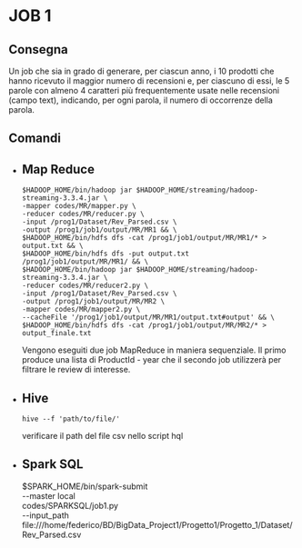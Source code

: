 # JOB 1
## Consegna 
Un job che sia in grado di generare, per ciascun anno, i 10 prodotti che hanno ricevuto il maggior numero di recensioni e, per ciascuno di essi, le 5 parole con almeno 4 caratteri più frequentemente usate nelle recensioni (campo text), indicando, per ogni parola, il numero di occorrenze della parola.

## Comandi
 -  ## Map Reduce
        $HADOOP_HOME/bin/hadoop jar $HADOOP_HOME/streaming/hadoop-streaming-3.3.4.jar \
        -mapper codes/MR/mapper.py \
        -reducer codes/MR/reducer.py \
        -input /prog1/Dataset/Rev_Parsed.csv \
        -output /prog1/job1/output/MR/MR1 && \
        $HADOOP_HOME/bin/hdfs dfs -cat /prog1/job1/output/MR/MR1/* > output.txt && \
        $HADOOP_HOME/bin/hdfs dfs -put output.txt /prog1/job1/output/MR/MR1/ && \
        $HADOOP_HOME/bin/hadoop jar $HADOOP_HOME/streaming/hadoop-streaming-3.3.4.jar \
        -reducer codes/MR/reducer2.py \
        -input /prog1/Dataset/Rev_Parsed.csv \
        -output /prog1/job1/output/MR/MR2 \
        -mapper codes/MR/mapper2.py \
        --cacheFile '/prog1/job1/output/MR/MR1/output.txt#output' && \
        $HADOOP_HOME/bin/hdfs dfs -cat /prog1/job1/output/MR/MR2/* > output_finale.txt

    Vengono eseguiti due job MapReduce in maniera sequenziale. Il primo produce una lista di ProductId - year che il secondo job utilizzerà per filtrare le review di interesse.

 -  ## Hive
        hive --f 'path/to/file/'
       verificare il path del file csv nello script hql

 -  ## Spark SQL
       $SPARK_HOME/bin/spark-submit \
              --master local \
              codes/SPARKSQL/job1.py \
              --input_path file:///home/federico/BD/BigData_Project1/Progetto1/Progetto_1/Dataset/Rev_Parsed.csv